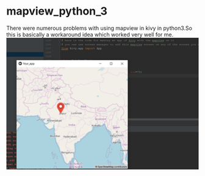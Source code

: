 # mapview_python_3
There were numerous problems with using mapview in kivy in python3.So this is basically a workaround idea which worked very well for me.
![Alt text](example_run.PNG?raw=true "Title")
